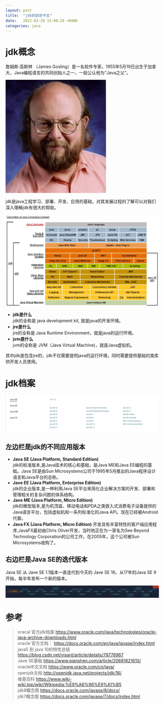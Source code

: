 ```yaml
---
layout: post
title:  "jdk的前世今生"
date:   2021-03-29 15:08:29 +0900
categories: java
---
```


# jdk概念

詹姆斯·高斯林 （James Gosling）是一名软件专家，1955年5月19日出生于加拿大，Java编程语言的共同创始人之一，一般公认他为“Java之父”。

![avatar](/public/img/2021-03-30-java-father.jpg)

jdk是java工程学习、部署、开发、应用的基础，对其发展过程的了解可以对我们深入理解jdk有很大的帮助。

![jdk7概念图](/public/img/2021-03-30-java-conceptual-diagram.jpg)

- **jdk是什么**  
jdk的全称是 java development kit, 就是java的开发环境。
- **jre是什么**  
jre的全称是 Java Runtime Environment，就是java的运行环境。
- **jvm是什么**  
jvm的全称是 JVM（Java Virtual Machine)，就是Java虚拟机。

其中jdk是包含jre的，jdk不仅需要提供java的运行环境，同时需要提供基础的类库供开发人员使用。

# jdk档案

![jdk档案](/public/img/2021-03-29-jdk-01.jpg)

## 左边栏是jdk的不同应用版本

- **Java SE (Java Platform, Standard Edition)**  
jdk的标准版本,是Java技术的核心和基础，是Java ME和Java EE编程的基础。Java SE是由Sun Microsystems公司于1995年5月推出的Java程序设计语言和Java平台的总称。
- **Jave EE (Java Platform, Enterprise Edition)**  
jdk的企业版本,是一种利用Java SE平台来简化企业解决方案的开发、部署和管理相关的复杂问题的体系结构。
- **Jave ME (Java Platform, Micro Edition)**  
jdk的微型版本,是为机顶盒、移动电话和PDA之类嵌入式消费电子设备提供的Java语言平台，包括虚拟机和一系列标准化的Java API。现在已经被Android代替。
- **Java FX (Java Platform, Micro Edition)** 
开发具有丰富特性的客户端应用程序,JavaFX最初由Chris Oliver开发，当时他正在为一家名为See Beyond Technology Corporation的公司工作，在2005年，这个公司被Sun Microsystems收购了。

## 右边栏是Java SE的迭代版本

Java SE 从 Jave SE 1.1版本一直迭代到今天的 Jave SE 16。从17年的Java SE 9 开始，每半年发布一个新的版本。

![avatar](/public/img/2021-03-30-JavaSE版本历史.png)



# 参考
> oracal 官方jdk档案 https://www.oracle.com/java/technologies/oracle-java-archive-downloads.html   
oracle 官方文档： https://docs.oracle.com/en/java/javase/index.html   
java5 到 java 10的特性总结 https://blog.csdn.net/visant/article/details/79778967  
Jave SE基础 https://www.pianshen.com/article/20681621610/  
oracle中文文档 https://www.oracle.com/cn/java/  
openjdk文档 http://openjdk.java.net/projects/jdk/16/  
维基百科 https://www.wiki-wiki.top/wiki/Wikipedia:%E9%A6%96%E9%A1%B5  
jdk8概念图 https://docs.oracle.com/javase/8/docs/  
jdk7概念图 https://docs.oracle.com/javase/7/docs/index.html







